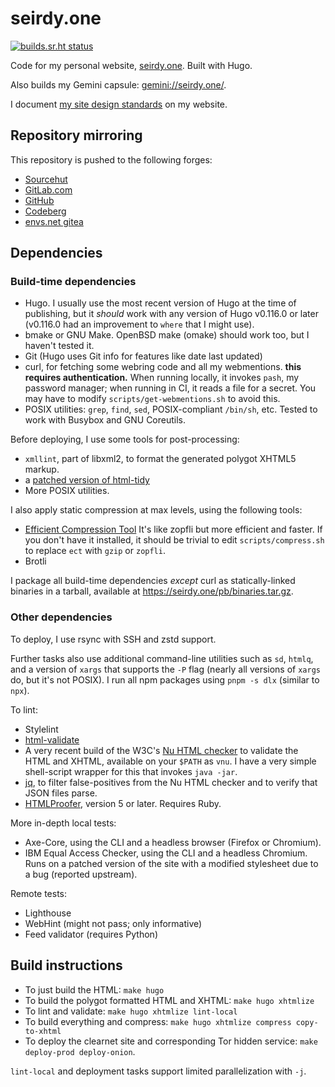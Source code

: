 # seirdy.one

[![builds.sr.ht status](https://builds.sr.ht/~seirdy/seirdy.one.svg)](https://builds.sr.ht/~seirdy/seirdy.one)

Code for my personal website, [seirdy.one](https://seirdy.one). Built with Hugo.

Also builds my Gemini capsule: <gemini://seirdy.one/>.

I document [my site design standards](https://seirdy.one/meta/site-design/) on my website.


## Repository mirroring

This repository is pushed to the following forges:

- [Sourcehut](https://sr.ht/~seirdy/seirdy.one/)
- [GitLab.com](https://gitlab.com/Seirdy/seirdy.one)
- [GitHub](https://github.com/Seirdy/seirdy.one)
- [Codeberg](https://codeberg.org/Seirdy/seirdy.one)
- [envs.net gitea](https://git.envs.net/Seirdy/seirdy.one)

## Dependencies

### Build-time dependencies

- Hugo. I usually use the most recent version of Hugo at the time of publishing, but it _should_ work with any version of Hugo v0.116.0 or later (v0.116.0 had an improvement to `where` that I might use).
- bmake or GNU Make. OpenBSD make (omake) should work too, but I haven't tested it.
- Git (Hugo uses Git info for features like date last updated)
- curl, for fetching some webring code and all my webmentions. **this requires authentication.** When running locally, it invokes `pash`, my password manager; when running in CI, it reads a file for a secret. You may have to modify `scripts/get-webmentions.sh` to avoid this.
- POSIX utilities: `grep`, `find`, `sed`, POSIX-compliant `/bin/sh`, etc. Tested to work with Busybox and GNU Coreutils.

Before deploying, I use some tools for post-processing:

- `xmllint`, part of libxml2, to format the generated polygot XHTML5 markup.
- a [patched version of html-tidy](https://git.sr.ht/~seirdy/tidy-html5)
- More POSIX utilities.

I also apply static compression at max levels, using the following tools:

- [Efficient Compression Tool](https://github.com/fhanau/Efficient-Compression-Tool) It's like zopfli but more efficient and faster. If you don't have it installed, it should be trivial to edit `scripts/compress.sh` to replace `ect` with `gzip` or `zopfli`.
- Brotli

I package all build-time dependencies _except_ curl as statically-linked binaries in a tarball, available at <https://seirdy.one/pb/binaries.tar.gz>.

### Other dependencies

To deploy, I use rsync with SSH and zstd support.

Further tasks also use additional command-line utilities such as `sd`, `htmlq`, and a version of `xargs` that supports the `-P` flag (nearly all versions of `xargs` do, but it's not POSIX). I run all npm packages using `pnpm -s dlx` (similar to `npx`).

To lint:

- Stylelint
- [html-validate](https://html-validate.org/)
- A very recent build of the W3C's [Nu HTML checker](https://github.com/validator/validator) to validate the HTML and XHTML, available on your `$PATH` as `vnu`. I have a very simple shell-script wrapper for this that invokes `java -jar`.
- [jq](https://stedolan.github.io/jq/), to filter false-positives from the Nu HTML checker and to verify that JSON files parse.
- [HTMLProofer](https://github.com/gjtorikian/html-proofer), version 5 or later. Requires Ruby.

More in-depth local tests:

- Axe-Core, using the CLI and a headless browser (Firefox or Chromium).
- IBM Equal Access Checker, using the CLI and a headless Chromium. Runs on a patched version of the site with a modified stylesheet due to a bug (reported upstream).

Remote tests:

- Lighthouse
- WebHint (might not pass; only informative)
- Feed validator (requires Python)

## Build instructions

- To just build the HTML: `make hugo`
- To build the polygot formatted HTML and XHTML: `make hugo xhtmlize`
- To lint and validate: `make hugo xhtmlize lint-local`
- To build everything and compress: `make hugo xhtmlize compress copy-to-xhtml`
- To deploy the clearnet site and corresponding Tor hidden service: `make deploy-prod deploy-onion`.

`lint-local` and deployment tasks support limited parallelization with `-j`.

